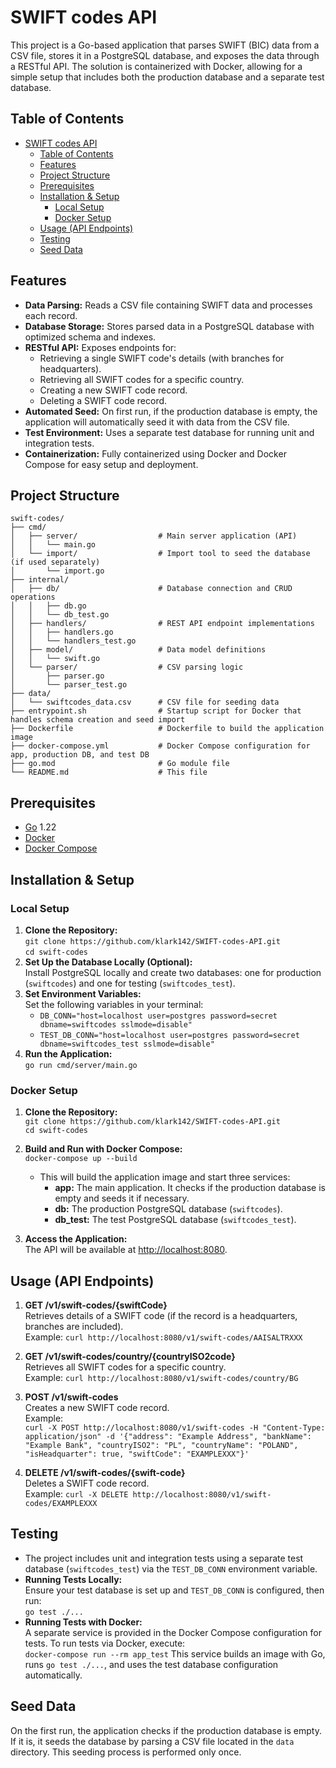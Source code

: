 # SWIFT codes API

This project is a Go-based application that parses SWIFT (BIC) data from a CSV file, stores it in a PostgreSQL database, and exposes the data through a RESTful API. The solution is containerized with Docker, allowing for a simple setup that includes both the production database and a separate test database.

## Table of Contents

- [SWIFT codes API](#swift-codes-api)
  - [Table of Contents](#table-of-contents)
  - [Features](#features)
  - [Project Structure](#project-structure)
  - [Prerequisites](#prerequisites)
  - [Installation \& Setup](#installation--setup)
    - [Local Setup](#local-setup)
    - [Docker Setup](#docker-setup)
  - [Usage (API Endpoints)](#usage-api-endpoints)
  - [Testing](#testing)
  - [Seed Data](#seed-data)

## Features

- **Data Parsing:** Reads a CSV file containing SWIFT data and processes each record.
- **Database Storage:** Stores parsed data in a PostgreSQL database with optimized schema and indexes.
- **RESTful API:** Exposes endpoints for:
  - Retrieving a single SWIFT code's details (with branches for headquarters).
  - Retrieving all SWIFT codes for a specific country.
  - Creating a new SWIFT code record.
  - Deleting a SWIFT code record.
- **Automated Seed:** On first run, if the production database is empty, the application will automatically seed it with data from the CSV file.
- **Test Environment:** Uses a separate test database for running unit and integration tests.
- **Containerization:** Fully containerized using Docker and Docker Compose for easy setup and deployment.

## Project Structure

```
swift-codes/
├── cmd/
│   ├── server/                  # Main server application (API)
│   │   └── main.go
│   └── import/                  # Import tool to seed the database (if used separately)
│       └── import.go
├── internal/
│   ├── db/                      # Database connection and CRUD operations
│   │   ├── db.go
│   │   └── db_test.go
│   ├── handlers/                # REST API endpoint implementations
│   │   ├── handlers.go
│   │   └── handlers_test.go
│   ├── model/                   # Data model definitions
│   │   └── swift.go
│   └── parser/                  # CSV parsing logic
│       ├── parser.go
│       └── parser_test.go
├── data/                        
│   └── swiftcodes_data.csv      # CSV file for seeding data
├── entrypoint.sh                # Startup script for Docker that handles schema creation and seed import
├── Dockerfile                   # Dockerfile to build the application image
├── docker-compose.yml           # Docker Compose configuration for app, production DB, and test DB
├── go.mod                       # Go module file
└── README.md                    # This file
```

## Prerequisites

- [Go](https://golang.org/doc/install) 1.22
- [Docker](https://docs.docker.com/get-docker/)
- [Docker Compose](https://docs.docker.com/compose/install/)

## Installation & Setup

### Local Setup
1. **Clone the Repository:**  
   ```git clone https://github.com/klark142/SWIFT-codes-API.git```  
   ```cd swift-codes```
2. **Set Up the Database Locally (Optional):**  
   Install PostgreSQL locally and create two databases: one for production (`swiftcodes`) and one for testing (`swiftcodes_test`).
3. **Set Environment Variables:**  
   Set the following variables in your terminal:
   - ```DB_CONN="host=localhost user=postgres password=secret dbname=swiftcodes sslmode=disable"```
   - `TEST_DB_CONN="host=localhost user=postgres password=secret dbname=swiftcodes_test sslmode=disable"`
4. **Run the Application:**  
   ```go run cmd/server/main.go```

### Docker Setup
1. **Clone the Repository:**  
   `git clone https://github.com/klark142/SWIFT-codes-API.git`  
   `cd swift-codes`
2. **Build and Run with Docker Compose:**  
   `docker-compose up --build`
   - This will build the application image and start three services:
     - **app:** The main application. It checks if the production database is empty and seeds it if necessary.
     - **db:** The production PostgreSQL database (`swiftcodes`).
     - **db_test:** The test PostgreSQL database (`swiftcodes_test`).

3. **Access the Application:**  
   The API will be available at [http://localhost:8080](http://localhost:8080).

## Usage (API Endpoints)
1. **GET /v1/swift-codes/{swiftCode}**  
   Retrieves details of a SWIFT code (if the record is a headquarters, branches are included).  
   Example: `curl http://localhost:8080/v1/swift-codes/AAISALTRXXX`

2. **GET /v1/swift-codes/country/{countryISO2code}**  
   Retrieves all SWIFT codes for a specific country.  
   Example: `curl http://localhost:8080/v1/swift-codes/country/BG`

3. **POST /v1/swift-codes**  
   Creates a new SWIFT code record.  
   Example:  
   ```curl -X POST http://localhost:8080/v1/swift-codes -H "Content-Type: application/json" -d '{"address": "Example Address", "bankName": "Example Bank", "countryISO2": "PL", "countryName": "POLAND", "isHeadquarter": true, "swiftCode": "EXAMPLEXXX"}'```

4. **DELETE /v1/swift-codes/{swift-code}**  
   Deletes a SWIFT code record.  
   Example: `curl -X DELETE http://localhost:8080/v1/swift-codes/EXAMPLEXXX`

## Testing
- The project includes unit and integration tests using a separate test database (`swiftcodes_test`) via the `TEST_DB_CONN` environment variable.
- **Running Tests Locally:**  
  Ensure your test database is set up and `TEST_DB_CONN` is configured, then run:  
  `go test ./...`
- **Running Tests with Docker:**  
  A separate service is provided in the Docker Compose configuration for tests. To run tests via Docker, execute:  
  `docker-compose run --rm app_test`
  This service builds an image with Go, runs `go test ./...`, and uses the test database configuration automatically.

## Seed Data
On the first run, the application checks if the production database is empty. If it is, it seeds the database by parsing a CSV file located in the `data` directory. This seeding process is performed only once.